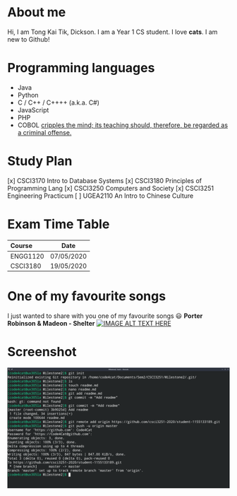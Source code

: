 # About me

Hi, I am Tong Kai Tik, Dickson. I am a Year 1 CS student. I love **cats**.
I am new to Github!

# Programming languages

  - Java
  - Python
  - C / C++ / C++++ (a.k.a. C#)
  - JavaScript
  - PHP
  - COBOL [cripples the mind; its teaching should, therefore, be regarded as a criminal offense.](https://www.goodreads.com/quotes/496316-the-use-of-cobol-cripples-the-mind-its-teaching-should)

# Study Plan
[x] CSCI3170 Intro to Database Systems
[x] CSCI3180 Principles of Programming Lang
[x] CSCI3250 Computers and Society
[x] CSCI3251 Engineering Practicum
[ ] UGEA2110 An Intro to Chinese Culture

# Exam Time Table
| Course |    Date   |
|:-----|:------:|
|ENGG1120|07/05/2020|
|CSCI3180|19/05/2020|

# One of my favourite songs
 I just wanted to share with you one of my favourite songs  :smiley:
 **Porter Robinson & Madeon - Shelter**
[![IMAGE ALT TEXT HERE](http://img.youtube.com/vi/fzQ6gRAEoy0/0.jpg)](http://www.youtube.com/watch?v=fzQ6gRAEoy0)

# Screenshot
![screenshot](screenshot.png)